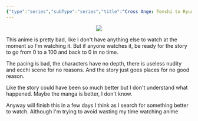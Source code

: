 ```yaml
---
{"type":"series","subType":"series","title":"Cross Ange: Tenshi to Ryuu no Rondo","englishTitle":"Cross Ange: Rondo of Angel and Dragon","year":2014,"dataSource":"MALAPI","url":"https://myanimelist.net/anime/25731/Cross_Ange__Tenshi_to_Ryuu_no_Rondo","id":25731,"genres":["Action","Fantasy","Sci-Fi"],"studios":["Sunrise"],"episodes":25,"duration":"23 min per ep","onlineRating":7.39,"actors":null,"image":"https://cdn.myanimelist.net/images/anime/2/67515.jpg","released":true,"streamingServices":null,"airing":false,"airedFrom":"05/10/2014","airedTo":"29/03/2015","watched":false,"lastWatched":"","personalRating":0,"tags":["mediaDB/tv/series"],"dg-publish":true,"permalink":"/media-db/series/cross-ange-tenshi-to-ryuu-no-rondo-2014/","dgPassFrontmatter":true,"noteIcon":"1","created":"2023-11-14T21:08:36.338+05:30","updated":"2023-12-10T09:41:05.132+05:30"}
---
```


<center><img src="https://cdn.myanimelist.net/images/anime/2/67515.jpg"></center>

This anime is pretty bad, like I don't have anything else to watch at the moment so I'm watching it.
But if anyone watches it, be ready for the story to go from 0 to a 100 and back to 0 in no time.

The pacing is bad, the characters have no depth, there is useless nudity and ecchi scene for no reasons. And the story just goes places for no good reason.

Like the story could have been so much better but I don't understand what happened. Maybe the manga is better, I don't know.

Anyway will finish this in a few days I think as I search for something better to watch. Although I'm trying to avoid wasting my time watching anime